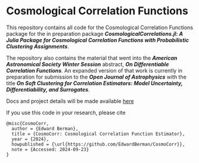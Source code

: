 # Cosmological Correlation Functions  

This repository contains all code for the Cosmological Correlation Functions package for the in preparation package ***CosmologicalCorrelations.jl: A Julia Package for Cosmological Correlation Functions with Probabilistic Clustering Assignments***.

The repository also contains the material that went into the ***American Astronomical Society Winter Session*** abstract, ***On Differentiable Correlation Functions***. An expanded version of that work is currently in preparation for submission to the ***Open Journal of Astrophysics*** with the title ***On Soft Clustering for Correlation Estimators: Model Uncertainty, Differentiability, and Surrogates***.

Docs and project details will be made available [here](https://cosmo-corr.netlify.app/)

If you use this code in your research, please cite

```
@misc{CosmoCorr,
  author = {Edward Berman},
  title = {CosmoCorr: Cosmological Correlation Function Estimator},
  year = {2024},
  howpublished = {\url{https://github.com/EdwardBerman/CosmoCorr}},
  note = {Accessed: 2024-09-23}
}
```

